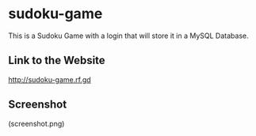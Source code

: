 # sudoku-game

This is a Sudoku Game with a login that will store it in a MySQL Database.

## Link to the Website

http://sudoku-game.rf.gd

## Screenshot

(screenshot.png)
